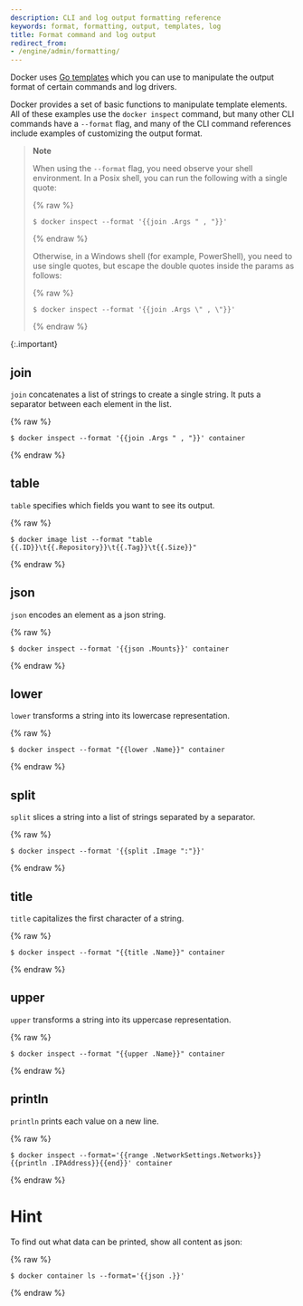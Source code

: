 ```yaml
---
description: CLI and log output formatting reference
keywords: format, formatting, output, templates, log
title: Format command and log output
redirect_from:
- /engine/admin/formatting/
---
```


Docker uses [Go templates](https://golang.org/pkg/text/template/) which you can
use to manipulate the output format of certain commands and log drivers.

Docker provides a set of basic functions to manipulate template elements.
All of these examples use the `docker inspect` command, but many other CLI
commands have a `--format` flag, and many of the CLI command references
include examples of customizing the output format.

>**Note**
>
> When using the `--format` flag, you need observe your shell environment.
> In a Posix shell, you can run the following with a single quote:
>
> {% raw %}
> ```console
> $ docker inspect --format '{{join .Args " , "}}'
> ```
> {% endraw %}
>
> Otherwise, in a Windows shell (for example, PowerShell), you need to use single quotes, but
> escape the double quotes inside the params as follows:
>
> {% raw %}
> ```console
> $ docker inspect --format '{{join .Args \" , \"}}'
> ```
> {% endraw %}
>
{:.important}

## join

`join` concatenates a list of strings to create a single string.
It puts a separator between each element in the list.

{% raw %}
```console
$ docker inspect --format '{{join .Args " , "}}' container
```
{% endraw %}

## table

`table` specifies which fields you want to see its output.

{% raw %}
```console
$ docker image list --format "table {{.ID}}\t{{.Repository}}\t{{.Tag}}\t{{.Size}}"
```
{% endraw %}

## json

`json` encodes an element as a json string.


{% raw %}
```console
$ docker inspect --format '{{json .Mounts}}' container
```
{% endraw %}

## lower

`lower` transforms a string into its lowercase representation.

{% raw %}
```console
$ docker inspect --format "{{lower .Name}}" container
```
{% endraw %}

## split

`split` slices a string into a list of strings separated by a separator.

{% raw %}
```console
$ docker inspect --format '{{split .Image ":"}}'
```
{% endraw %}

## title

`title` capitalizes the first character of a string.

{% raw %}
```console
$ docker inspect --format "{{title .Name}}" container
```
{% endraw %}

## upper

`upper` transforms a string into its uppercase representation.

{% raw %}
```console
$ docker inspect --format "{{upper .Name}}" container
```
{% endraw %}


## println

`println` prints each value on a new line.

{% raw %}
```console
$ docker inspect --format='{{range .NetworkSettings.Networks}}{{println .IPAddress}}{{end}}' container
```
{% endraw %}

# Hint

To find out what data can be printed, show all content as json:

{% raw %}
```console
$ docker container ls --format='{{json .}}'
```
{% endraw %}
